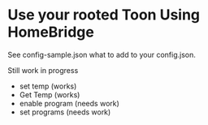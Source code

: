 # Use your rooted Toon Using HomeBridge

See config-sample.json what to add to your config.json.  

Still work in progress

- set temp (works)
- Get Temp (works)
- enable program (needs work)
- set programs (needs work)
